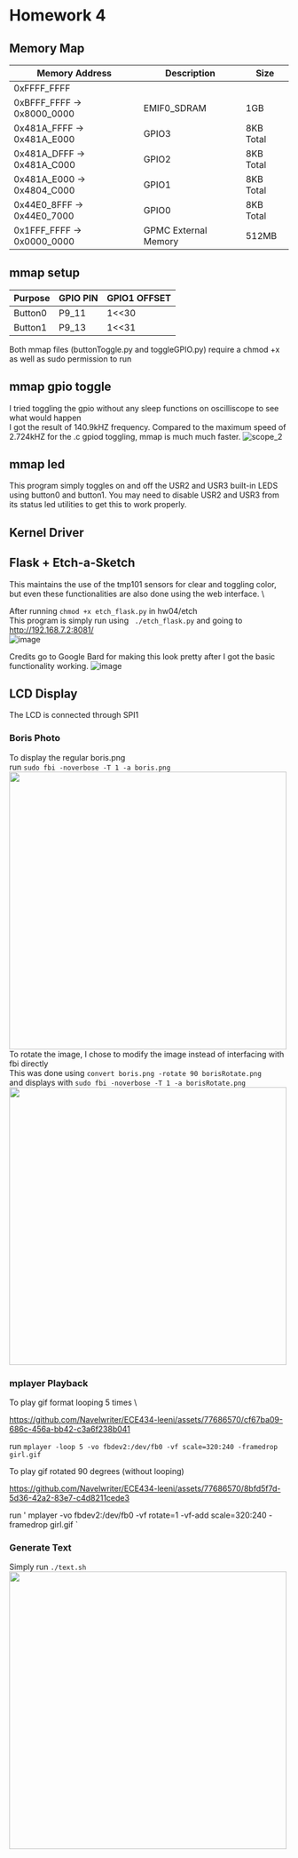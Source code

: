 # Homework 4
## Memory Map
| Memory Address| Description| Size|
| ----------- | ----------| --|
| 0xFFFF_FFFF     |      | |
| 0xBFFF_FFFF -> 0x8000_0000     | EMIF0_SDRAM     | 1GB|
| 0x481A_FFFF -> 0x481A_E000    |   GPIO3        | 8KB Total|
| 0x481A_DFFF -> 0x481A_C000    |   GPIO2        | 8KB Total|
| 0x481A_E000 -> 0x4804_C000    |   GPIO1        | 8KB Total|
| 0x44E0_8FFF -> 0x44E0_7000    |   GPIO0        | 8KB Total|
| 0x1FFF_FFFF -> 0x0000_0000 |  GPMC External Memory         |512MB|

## mmap setup
| Purpose      | GPIO PIN | GPIO1 OFFSET|
| ----------- | ----------| --- |
| Button0     | P9_11     | 1<<30 |
| Button1     | P9_13     | 1<<31 |

Both mmap files (buttonToggle.py and toggleGPIO.py) require a chmod +x as well as sudo permission to run
## mmap gpio toggle
I tried toggling the gpio without any sleep functions on oscilliscope to see what would happen \
I got the result of 140.9kHZ frequency. Compared to the maximum speed of 2.724kHZ for the .c gpiod toggling, mmap is much much faster.
![scope_2](https://github.com/Navelwriter/ECE434-leeni/assets/77686570/0da83ac7-6f82-401b-bdbd-8cf8fbdfaf8c)

## mmap led
This program simply toggles on and off the USR2 and USR3 built-in LEDS using button0 and button1.
You may need to disable USR2 and USR3 from its status led utilities to get this to work properly.

## Kernel Driver
## Flask + Etch-a-Sketch
This maintains the use of the tmp101 sensors for clear and toggling color, but even these functionalities are also done using the web interface. \

After running 
` chmod +x etch_flask.py ` in hw04/etch \
This program is simply run using ` ./etch_flask.py` and going to http://192.168.7.2:8081/ \
![image](https://github.com/Navelwriter/ECE434-leeni/assets/77686570/00f1603a-c5c2-4015-811e-c4b6938e2496)

Credits go to Google Bard for making this look pretty after I got the basic functionality working.
![image](https://github.com/Navelwriter/ECE434-leeni/assets/77686570/3f06461d-4ae6-4e28-845e-3a333ae4717a)

## LCD Display
The LCD is connected through SPI1
### Boris Photo
To display the regular boris.png \
run ` sudo fbi -noverbose -T 1 -a boris.png ` \
<img src="./media/normalDog.jpg" width="500"> \
To rotate the image, I chose to modify the image instead of interfacing with fbi directly \
This was done using ` convert boris.png -rotate 90 borisRotate.png ` \
and displays with ` sudo fbi -noverbose -T 1 -a borisRotate.png ` \
<img src="./media/smartDog.jpg" width="500">

### mplayer Playback
To play gif format looping 5 times \


https://github.com/Navelwriter/ECE434-leeni/assets/77686570/cf67ba09-686c-456a-bb42-c3a6f238b041


run ` mplayer -loop 5 -vo fbdev2:/dev/fb0 -vf scale=320:240 -framedrop girl.gif `

To play gif rotated 90 degrees (without looping)


https://github.com/Navelwriter/ECE434-leeni/assets/77686570/8bfd5f7d-5d36-42a2-83e7-c4d8211cede3


run ' mplayer -vo fbdev2:/dev/fb0 -vf rotate=1 -vf-add scale=320:240 -framedrop girl.gif `
### Generate Text
Simply run ` ./text.sh `
<img src="./media/textDog.jpg" width="500">


###
